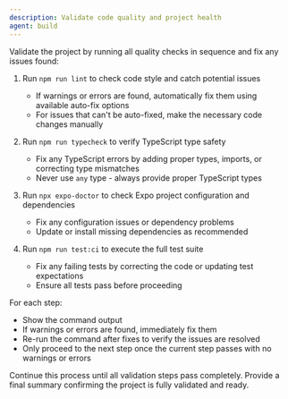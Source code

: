 ```yaml
---
description: Validate code quality and project health
agent: build
---
```


Validate the project by running all quality checks in sequence and fix any issues found:

1. Run `npm run lint` to check code style and catch potential issues
   - If warnings or errors are found, automatically fix them using available auto-fix options
   - For issues that can't be auto-fixed, make the necessary code changes manually

2. Run `npm run typecheck` to verify TypeScript type safety
   - Fix any TypeScript errors by adding proper types, imports, or correcting type mismatches
   - Never use `any` type - always provide proper TypeScript types

3. Run `npx expo-doctor` to check Expo project configuration and dependencies
   - Fix any configuration issues or dependency problems
   - Update or install missing dependencies as recommended

4. Run `npm run test:ci` to execute the full test suite
   - Fix any failing tests by correcting the code or updating test expectations
   - Ensure all tests pass before proceeding

For each step:
- Show the command output
- If warnings or errors are found, immediately fix them
- Re-run the command after fixes to verify the issues are resolved
- Only proceed to the next step once the current step passes with no warnings or errors

Continue this process until all validation steps pass completely. Provide a final summary confirming the project is fully validated and ready.